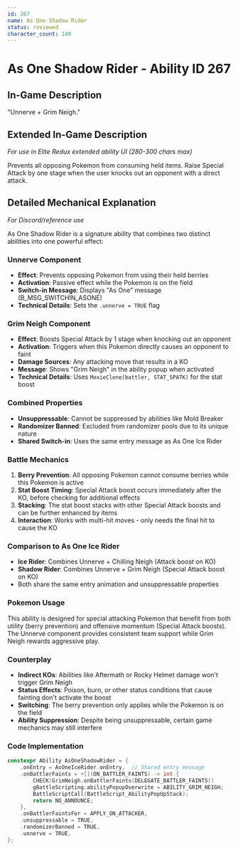 ```yaml
---
id: 267
name: As One Shadow Rider
status: reviewed
character_count: 149
---
```


# As One Shadow Rider - Ability ID 267

## In-Game Description
"Unnerve + Grim Neigh."

## Extended In-Game Description
*For use in Elite Redux extended ability UI (280-300 chars max)*

Prevents all opposing Pokemon from consuming held items. Raise Special Attack by one stage when the user knocks out an opponent with a direct attack.

## Detailed Mechanical Explanation
*For Discord/reference use*

As One Shadow Rider is a signature ability that combines two distinct abilities into one powerful effect:

### Unnerve Component
- **Effect**: Prevents opposing Pokemon from using their held berries
- **Activation**: Passive effect while the Pokemon is on the field
- **Switch-in Message**: Displays "As One" message (B_MSG_SWITCHIN_ASONE)
- **Technical Details**: Sets the `.unnerve = TRUE` flag

### Grim Neigh Component  
- **Effect**: Boosts Special Attack by 1 stage when knocking out an opponent
- **Activation**: Triggers when this Pokemon directly causes an opponent to faint
- **Damage Sources**: Any attacking move that results in a KO
- **Message**: Shows "Grim Neigh" in the ability popup when activated
- **Technical Details**: Uses `MoxieClone(battler, STAT_SPATK)` for the stat boost

### Combined Properties
- **Unsuppressable**: Cannot be suppressed by abilities like Mold Breaker
- **Randomizer Banned**: Excluded from randomizer pools due to its unique nature
- **Shared Switch-in**: Uses the same entry message as As One Ice Rider

### Battle Mechanics
1. **Berry Prevention**: All opposing Pokemon cannot consume berries while this Pokemon is active
2. **Stat Boost Timing**: Special Attack boost occurs immediately after the KO, before checking for additional effects
3. **Stacking**: The stat boost stacks with other Special Attack boosts and can be further enhanced by items
4. **Interaction**: Works with multi-hit moves - only needs the final hit to cause the KO

### Comparison to As One Ice Rider
- **Ice Rider**: Combines Unnerve + Chilling Neigh (Attack boost on KO)
- **Shadow Rider**: Combines Unnerve + Grim Neigh (Special Attack boost on KO)
- Both share the same entry animation and unsuppressable properties

### Pokemon Usage
This ability is designed for special attacking Pokemon that benefit from both utility (berry prevention) and offensive momentum (Special Attack boosts). The Unnerve component provides consistent team support while Grim Neigh rewards aggressive play.

### Counterplay
- **Indirect KOs**: Abilities like Aftermath or Rocky Helmet damage won't trigger Grim Neigh
- **Status Effects**: Poison, burn, or other status conditions that cause fainting don't activate the boost
- **Switching**: The berry prevention only applies while the Pokemon is on the field
- **Ability Suppression**: Despite being unsuppressable, certain game mechanics may still interfere

### Code Implementation
```cpp
constexpr Ability AsOneShadowRider = {
    .onEntry = AsOneIceRider.onEntry,  // Shared entry message
    .onBattlerFaints = +[](ON_BATTLER_FAINTS) -> int {
        CHECK(GrimNeigh.onBattlerFaints(DELEGATE_BATTLER_FAINTS))
        gBattleScripting.abilityPopupOverwrite = ABILITY_GRIM_NEIGH;
        BattleScriptCall(BattleScript_AbilityPopUpStack);
        return NO_ANNOUNCE;
    },
    .onBattlerFaintsFor = APPLY_ON_ATTACKER,
    .unsuppressable = TRUE,
    .randomizerBanned = TRUE,
    .unnerve = TRUE,
};
```